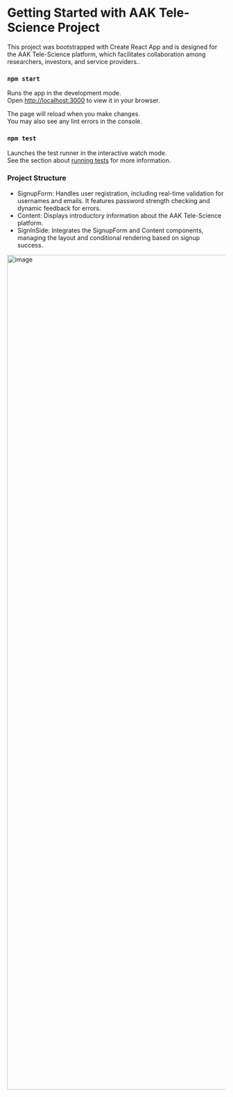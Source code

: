 # Getting Started with AAK Tele-Science Project

This project was bootstrapped with Create React App and is designed for the AAK Tele-Science platform, which facilitates collaboration among researchers, investors, and service providers..


### `npm start`

Runs the app in the development mode.\
Open [http://localhost:3000](http://localhost:3000) to view it in your browser.

The page will reload when you make changes.\
You may also see any lint errors in the console.

### `npm test`

Launches the test runner in the interactive watch mode.\
See the section about [running tests](https://facebook.github.io/create-react-app/docs/running-tests) for more information.

### Project Structure

- SignupForm: Handles user registration, including real-time validation for usernames and emails. It features password strength checking and dynamic feedback for errors.
- Content: Displays introductory information about the AAK Tele-Science platform.
- SignInSide: Integrates the SignupForm and Content components, managing the layout and conditional rendering based on signup success.

<img width="1920" alt="image" src="https://github.com/user-attachments/assets/e50f4e2a-2a16-49a0-a9d6-c6ec00aafbb4">


